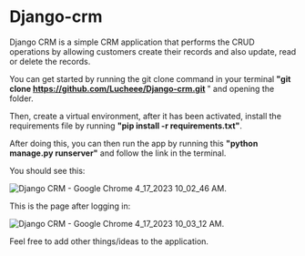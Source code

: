 # Django-crm

Django CRM is a simple CRM application that performs the CRUD operations by allowing customers create their records and also update, read or delete the records.

You can get started by running the git clone command in your terminal <strong> "git clone  https://github.com/Lucheee/Django-crm.git </strong>" and opening the folder.

Then, create a virtual environment, after it has been activated, install the requirements file by running <strong> "pip install -r requirements.txt"</strong>.

After doing this, you can then run the app by running this <strong> "python manage.py runserver"</strong> and follow the link in the terminal.

You should see this:

![Django CRM - Google Chrome 4_17_2023 10_02_46 AM](https://user-images.githubusercontent.com/97128125/232437742-45ba3ae6-ad04-4ade-95a9-9fdb76b56796.png).

This is the page after logging in:


![Django CRM - Google Chrome 4_17_2023 10_03_12 AM](https://user-images.githubusercontent.com/97128125/232437900-435f70eb-af89-4cfd-aabd-7c0780651902.png).

Feel free to add other things/ideas to the application.



